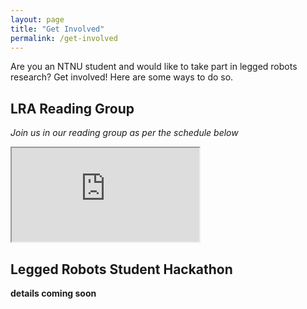 ```yaml
---
layout: page
title: "Get Involved"
permalink: /get-involved
---
```


Are you an NTNU student and would like to take part in legged robots research? Get involved! Here are some ways to do so.

## LRA Reading Group
*Join us in our reading group as per the schedule below*
<iframe src="https://docs.google.com/spreadsheets/d/e/2PACX-1vTI3s4JSq0EIjlUHl_M90HTig-b2TkTXEOP71QeJy5s3zh3ghAdx0fG8iklYsPg4aNx4g04VCo19yue/pubhtml?gid=0&amp;single=true&amp;widget=true&amp;headers=false"></iframe>

## Legged Robots Student Hackathon
**details coming soon**




